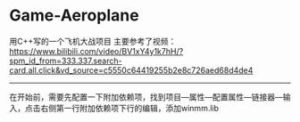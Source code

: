 # Game-Aeroplane
用C++写的一个飞机大战项目
主要参考了视频：https://www.bilibili.com/video/BV1xY4y1k7hH/?spm_id_from=333.337.search-card.all.click&vd_source=c5550c64419255b2e8c726aed68d4de4
***
在开始前，需要先配置一下附加依赖项，找到项目—属性—配置属性—链接器—输入，点击右侧第一行附加依赖项下行的编辑，添加winmm.lib
